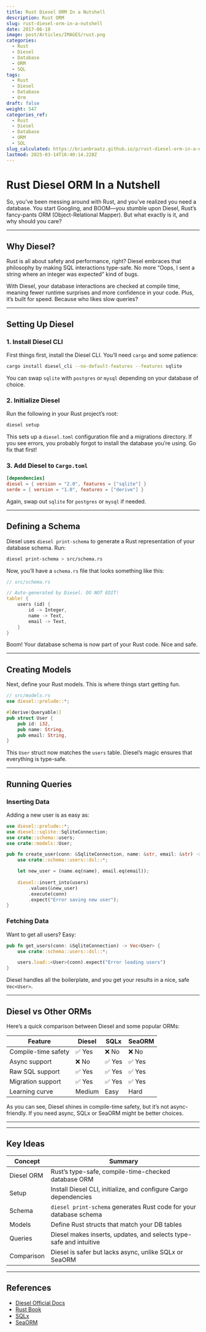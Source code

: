 ```yaml
---
title: Rust Diesel ORM In a Nutshell
description: Rust ORM
slug: rust-diesel-orm-in-a-nutshell
date: 2017-06-18
image: post/Articles/IMAGES/rust.png
categories:
  - Rust
  - Diesel
  - Database
  - ORM
  - SQL
tags:
  - Rust
  - Diesel
  - Database
  - Orm
draft: false
weight: 547
categories_ref:
  - Rust
  - Diesel
  - Database
  - ORM
  - SQL
slug_calculated: https://brianbraatz.github.io/p/rust-diesel-orm-in-a-nutshell
lastmod: 2025-03-14T16:40:14.228Z
---
```

# Rust Diesel ORM In a Nutshell

So, you’ve been messing around with Rust, and you’ve realized you need a database. You start Googling, and BOOM—you stumble upon Diesel, Rust’s fancy-pants ORM (Object-Relational Mapper). But what exactly is it, and why should you care?

<!-- 
Well, my friend, buckle up because we’re about to take a ride through Diesel-land, where SQL queries meet Rust safety, and you actually enjoy working with databases instead of crying yourself to sleep. -->

***

## Why Diesel?

Rust is all about safety and performance, right? Diesel embraces that philosophy by making SQL interactions type-safe. No more “Oops, I sent a string where an integer was expected” kind of bugs.

With Diesel, your database interactions are checked at compile time, meaning fewer runtime surprises and more confidence in your code. Plus, it’s built for speed. Because who likes slow queries?

***

## Setting Up Diesel

### 1. Install Diesel CLI

First things first, install the Diesel CLI. You’ll need `cargo` and some patience:

```sh
cargo install diesel_cli --no-default-features --features sqlite
```

You can swap `sqlite` with `postgres` or `mysql` depending on your database of choice.

### 2. Initialize Diesel

Run the following in your Rust project’s root:

```sh
diesel setup
```

This sets up a `diesel.toml` configuration file and a migrations directory. If you see errors, you probably forgot to install the database you’re using. Go fix that first!

### 3. Add Diesel to `Cargo.toml`

```toml
[dependencies]
diesel = { version = "2.0", features = ["sqlite"] }
serde = { version = "1.0", features = ["derive"] }
```

Again, swap out `sqlite` for `postgres` or `mysql` if needed.

***

## Defining a Schema

Diesel uses `diesel print-schema` to generate a Rust representation of your database schema. Run:

```sh
diesel print-schema > src/schema.rs
```

Now, you’ll have a `schema.rs` file that looks something like this:

```rust
// src/schema.rs

// Auto-generated by Diesel. DO NOT EDIT!
table! {
    users (id) {
        id -> Integer,
        name -> Text,
        email -> Text,
    }
}
```

Boom! Your database schema is now part of your Rust code. Nice and safe.

***

## Creating Models

Next, define your Rust models. This is where things start getting fun.

```rust
// src/models.rs
use diesel::prelude::*;

#[derive(Queryable)]
pub struct User {
    pub id: i32,
    pub name: String,
    pub email: String,
}
```

This `User` struct now matches the `users` table. Diesel’s magic ensures that everything is type-safe.

***

## Running Queries

### Inserting Data

Adding a new user is as easy as:

```rust
use diesel::prelude::*;
use diesel::sqlite::SqliteConnection;
use crate::schema::users;
use crate::models::User;

pub fn create_user(conn: &SqliteConnection, name: &str, email: &str) -> User {
    use crate::schema::users::dsl::*;

    let new_user = (name.eq(name), email.eq(email));
    
    diesel::insert_into(users)
        .values(&new_user)
        .execute(conn)
        .expect("Error saving new user");
}
```

### Fetching Data

Want to get all users? Easy:

```rust
pub fn get_users(conn: &SqliteConnection) -> Vec<User> {
    use crate::schema::users::dsl::*;

    users.load::<User>(conn).expect("Error loading users")
}
```

Diesel handles all the boilerplate, and you get your results in a nice, safe `Vec<User>`.

***

## Diesel vs Other ORMs

Here’s a quick comparison between Diesel and some popular ORMs:

| Feature             | Diesel | SQLx  | SeaORM |
| ------------------- | ------ | ----- | ------ |
| Compile-time safety | ✅ Yes  | ❌ No  | ❌ No   |
| Async support       | ❌ No   | ✅ Yes | ✅ Yes  |
| Raw SQL support     | ✅ Yes  | ✅ Yes | ✅ Yes  |
| Migration support   | ✅ Yes  | ✅ Yes | ✅ Yes  |
| Learning curve      | Medium | Easy  | Hard   |

As you can see, Diesel shines in compile-time safety, but it’s not async-friendly. If you need async, SQLx or SeaORM might be better choices.

***

<!-- ## Conclusion

Diesel is a fantastic ORM for Rust if you value type safety and compile-time checks. It forces you to write solid, SQL-backed Rust code without any runtime surprises.

The trade-off? A slightly higher learning curve and no async support. But hey, nothing good comes easy, right?

So, if you love Rust and databases and want the best of both worlds, Diesel is your guy. Just don’t expect it to make your coffee in the morning. -->

***

## Key Ideas

| Concept    | Summary                                                            |
| ---------- | ------------------------------------------------------------------ |
| Diesel ORM | Rust’s type-safe, compile-time-checked database ORM                |
| Setup      | Install Diesel CLI, initialize, and configure Cargo dependencies   |
| Schema     | `diesel print-schema` generates Rust code for your database schema |
| Models     | Define Rust structs that match your DB tables                      |
| Queries    | Diesel makes inserts, updates, and selects type-safe and intuitive |
| Comparison | Diesel is safer but lacks async, unlike SQLx or SeaORM             |

***

## References

* [Diesel Official Docs](https://diesel.rs/)
* [Rust Book](https://doc.rust-lang.org/book/)
* [SQLx](https://github.com/launchbadge/sqlx)
* [SeaORM](https://www.sea-ql.org/SeaORM/)
